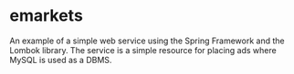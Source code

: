 # emarkets
An example of a simple web service using the Spring Framework and the Lombok library.
The service is a simple resource for placing ads where MySQL is used as a DBMS.
